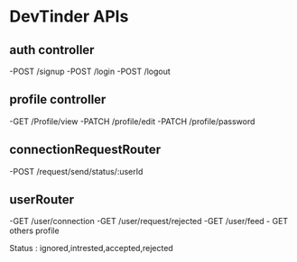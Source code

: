 # DevTinder APIs

## auth controller
-POST /signup
-POST /login
-POST /logout

## profile controller
-GET /Profile/view
-PATCH /profile/edit
-PATCH /profile/password

## connectionRequestRouter
-POST /request/send/status/:userId  

## userRouter
-GET /user/connection
-GET /user/request/rejected
-GET /user/feed - GET others profile


Status : ignored,intrested,accepted,rejected